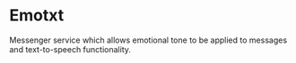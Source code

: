# Emotxt
Messenger service which allows emotional tone to be applied to messages and text-to-speech functionality.

